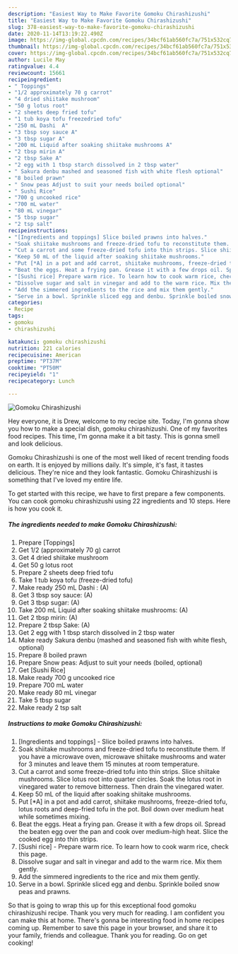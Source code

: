 ```yaml
---
description: "Easiest Way to Make Favorite Gomoku Chirashizushi"
title: "Easiest Way to Make Favorite Gomoku Chirashizushi"
slug: 378-easiest-way-to-make-favorite-gomoku-chirashizushi
date: 2020-11-14T13:19:22.490Z
image: https://img-global.cpcdn.com/recipes/34bcf61ab560fc7a/751x532cq70/gomoku-chirashizushi-recipe-main-photo.jpg
thumbnail: https://img-global.cpcdn.com/recipes/34bcf61ab560fc7a/751x532cq70/gomoku-chirashizushi-recipe-main-photo.jpg
cover: https://img-global.cpcdn.com/recipes/34bcf61ab560fc7a/751x532cq70/gomoku-chirashizushi-recipe-main-photo.jpg
author: Lucile May
ratingvalue: 4.4
reviewcount: 15661
recipeingredient:
- " Toppings"
- "1/2 approximately 70 g carrot"
- "4 dried shiitake mushroom"
- "50 g lotus root"
- "2 sheets deep fried tofu"
- "1 tub koya tofu freezedried tofu"
- "250 mL Dashi  A"
- "3 tbsp soy sauce A"
- "3 tbsp sugar A"
- "200 mL Liquid after soaking shiitake mushrooms A"
- "2 tbsp mirin A"
- "2 tbsp Sake A"
- "2 egg with 1 tbsp starch dissolved in 2 tbsp water"
- " Sakura denbu mashed and seasoned fish with white flesh optional"
- "8 boiled prawn"
- " Snow peas Adjust to suit your needs boiled optional"
- " Sushi Rice"
- "700 g uncooked rice"
- "700 mL water"
- "80 mL vinegar"
- "5 tbsp sugar"
- "2 tsp salt"
recipeinstructions:
- "[Ingredients and toppings] Slice boiled prawns into halves."
- "Soak shiitake mushrooms and freeze-dried tofu to reconstitute them. If you have a microwave oven, microwave shiitake mushrooms and water for 3 minutes and leave them 15 minutes at room temperature."
- "Cut a carrot and some freeze-dried tofu into thin strips. Slice shiitake mushrooms. Slice lotus root into quarter circles. Soak the lotus root in vinegared water to remove bitterness. Then drain the vinegared water."
- "Keep 50 mL of the liquid after soaking shiitake mushrooms."
- "Put [*A] in a pot and add carrot, shiitake mushrooms, freeze-dried tofu, lotus roots and deep-fried tofu in the pot. Boil down over medium heat while sometimes mixing."
- "Beat the eggs. Heat a frying pan. Grease it with a few drops oil. Spread the beaten egg over the pan and cook over medium-high heat. Slice the cooked egg into thin strips."
- "[Sushi rice] Prepare warm rice. To learn how to cook warm rice, check this page."
- "Dissolve sugar and salt in vinegar and add to the warm rice. Mix them gently."
- "Add the simmered ingredients to the rice and mix them gently."
- "Serve in a bowl. Sprinkle sliced egg and denbu. Sprinkle boiled snow peas and prawns."
categories:
- Recipe
tags:
- gomoku
- chirashizushi

katakunci: gomoku chirashizushi 
nutrition: 221 calories
recipecuisine: American
preptime: "PT37M"
cooktime: "PT50M"
recipeyield: "1"
recipecategory: Lunch

---
```



![Gomoku Chirashizushi](https://img-global.cpcdn.com/recipes/34bcf61ab560fc7a/751x532cq70/gomoku-chirashizushi-recipe-main-photo.jpg)

Hey everyone, it is Drew, welcome to my recipe site. Today, I'm gonna show you how to make a special dish, gomoku chirashizushi. One of my favorites food recipes. This time, I'm gonna make it a bit tasty. This is gonna smell and look delicious.



Gomoku Chirashizushi is one of the most well liked of recent trending foods on earth. It is enjoyed by millions daily. It's simple, it's fast, it tastes delicious. They're nice and they look fantastic. Gomoku Chirashizushi is something that I've loved my entire life.


To get started with this recipe, we have to first prepare a few components. You can cook gomoku chirashizushi using 22 ingredients and 10 steps. Here is how you cook it.

<!--inarticleads1-->

##### The ingredients needed to make Gomoku Chirashizushi:

1. Prepare  [Toppings]
1. Get 1/2 (approximately 70 g) carrot
1. Get 4 dried shiitake mushroom
1. Get 50 g lotus root
1. Prepare 2 sheets deep fried tofu
1. Take 1 tub koya tofu (freeze-dried tofu)
1. Make ready 250 mL Dashi : (A)
1. Get 3 tbsp soy sauce: (A)
1. Get 3 tbsp sugar: (A)
1. Take 200 mL Liquid after soaking shiitake mushrooms: (A)
1. Get 2 tbsp mirin: (A)
1. Prepare 2 tbsp Sake: (A)
1. Get 2 egg with 1 tbsp starch dissolved in 2 tbsp water
1. Make ready  Sakura denbu (mashed and seasoned fish with white flesh, optional)
1. Prepare 8 boiled prawn
1. Prepare  Snow peas: Adjust to suit your needs (boiled, optional)
1. Get  [Sushi Rice]
1. Make ready 700 g uncooked rice
1. Prepare 700 mL water
1. Make ready 80 mL vinegar
1. Take 5 tbsp sugar
1. Make ready 2 tsp salt




<!--inarticleads2-->

##### Instructions to make Gomoku Chirashizushi:

1. [Ingredients and toppings] - Slice boiled prawns into halves.
1. Soak shiitake mushrooms and freeze-dried tofu to reconstitute them. If you have a microwave oven, microwave shiitake mushrooms and water for 3 minutes and leave them 15 minutes at room temperature.
1. Cut a carrot and some freeze-dried tofu into thin strips. Slice shiitake mushrooms. Slice lotus root into quarter circles. Soak the lotus root in vinegared water to remove bitterness. Then drain the vinegared water.
1. Keep 50 mL of the liquid after soaking shiitake mushrooms.
1. Put [*A] in a pot and add carrot, shiitake mushrooms, freeze-dried tofu, lotus roots and deep-fried tofu in the pot. Boil down over medium heat while sometimes mixing.
1. Beat the eggs. Heat a frying pan. Grease it with a few drops oil. Spread the beaten egg over the pan and cook over medium-high heat. Slice the cooked egg into thin strips.
1. [Sushi rice] - Prepare warm rice. To learn how to cook warm rice, check this page.
1. Dissolve sugar and salt in vinegar and add to the warm rice. Mix them gently.
1. Add the simmered ingredients to the rice and mix them gently.
1. Serve in a bowl. Sprinkle sliced egg and denbu. Sprinkle boiled snow peas and prawns.




So that is going to wrap this up for this exceptional food gomoku chirashizushi recipe. Thank you very much for reading. I am confident you can make this at home. There's gonna be interesting food in home recipes coming up. Remember to save this page in your browser, and share it to your family, friends and colleague. Thank you for reading. Go on get cooking!
